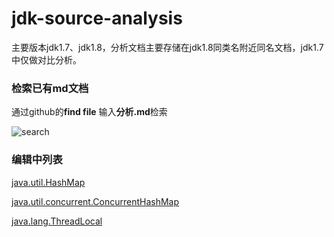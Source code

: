 # jdk-source-analysis

主要版本jdk1.7、jdk1.8，分析文档主要存储在jdk1.8同类名附近同名文档，jdk1.7中仅做对比分析。

### 检索已有md文档

通过github的**find file** 输入**分析.md**检索

![search](https://github.com/muyutingfeng/jdk-source-analysis/raw/master/note/doc/search/search.png?raw=true)

### 编辑中列表
[java.util.HashMap](https://github.com/muyutingfeng/jdk-source-analysis/blob/master/jdk1.8/src/java/util/HashMap_%E5%88%86%E6%9E%90.md)

[java.util.concurrent.ConcurrentHashMap](https://github.com/muyutingfeng/jdk1.8-source-analysis/blob/master/src/java/util/concurrent/ConcurrentHashMap_%E5%88%86%E6%9E%90.md)

[java.lang.ThreadLocal](https://github.com/muyutingfeng/jdk-source-analysis/blob/master/jdk1.8/src/java/lang/ThreadLocal_%E5%88%86%E6%9E%90.md)

